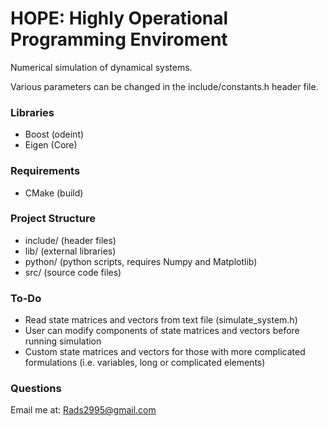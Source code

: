 # HOPE: Highly Operational Programming Enviroment

Numerical simulation of dynamical systems.

Various parameters can be changed in the include/constants.h header file.

### Libraries
- Boost (odeint)
- Eigen (Core)

### Requirements
- CMake (build)

### Project Structure
- include/  (header files)
- lib/      (external libraries)
- python/   (python scripts, requires Numpy and Matplotlib)
- src/      (source code files)

### To-Do
- Read state matrices and vectors from text file (simulate_system.h)
- User can modify components of state matrices and vectors before running
  simulation
- Custom state matrices and vectors for those with more complicated
  formulations (i.e. variables, long or complicated elements)

### Questions
Email me at: Rads2995@gmail.com

